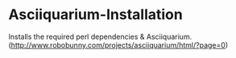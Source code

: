 # Asciiquarium-Installation
Installs the required perl dependencies &amp; Asciiquarium. (http://www.robobunny.com/projects/asciiquarium/html/?page=0)
